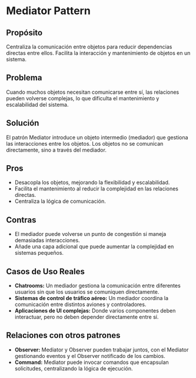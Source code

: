 # **Mediator Pattern**

## **Propósito**

Centraliza la comunicación entre objetos para reducir dependencias directas entre ellos. Facilita la interacción y mantenimiento de objetos en un sistema.

## **Problema**

Cuando muchos objetos necesitan comunicarse entre sí, las relaciones pueden volverse complejas, lo que dificulta el mantenimiento y escalabilidad del sistema.

## **Solución**

El patrón Mediator introduce un objeto intermedio (mediador) que gestiona las interacciones entre los objetos. Los objetos no se comunican directamente, sino a través del mediador.

## **Pros**

- Desacopla los objetos, mejorando la flexibilidad y escalabilidad.
- Facilita el mantenimiento al reducir la complejidad en las relaciones directas.
- Centraliza la lógica de comunicación.

## **Contras**

- El mediador puede volverse un punto de congestión si maneja demasiadas interacciones.
- Añade una capa adicional que puede aumentar la complejidad en sistemas pequeños.

## **Casos de Uso Reales**

- **Chatrooms:** Un mediador gestiona la comunicación entre diferentes usuarios sin que los usuarios se comuniquen directamente.
- **Sistemas de control de tráfico aéreo:** Un mediador coordina la comunicación entre distintos aviones y controladores.
- **Aplicaciones de UI complejas:** Donde varios componentes deben interactuar, pero no deben depender directamente entre sí.

## **Relaciones con otros patrones**

- **Observer:** Mediator y Observer pueden trabajar juntos, con el Mediator gestionando eventos y el Observer notificado de los cambios.
- **Command:** Mediator puede invocar comandos que encapsulan solicitudes, centralizando la lógica de ejecución.
